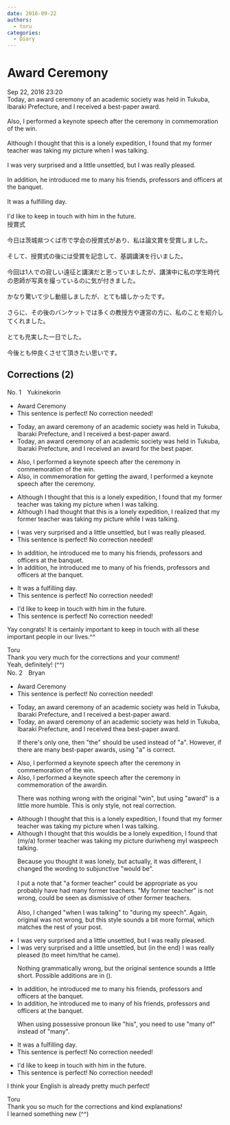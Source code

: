 ```yaml
---
date: 2016-09-22
authors:
  - toru
categories:
  - Diary
---
```


<h1 id="subject_show">Award Ceremony</h1>
<div class="date">Sep 22, 2016 23:20</div>
<div id="post"><div id="body_show_ori">
Today, an award ceremony of an academic society was held in Tukuba, Ibaraki Prefecture, and I received a best-paper award.<br/><br/>Also, I performed a keynote speech after the ceremony in commemoration of the win.<br/><br/>Although I thought that this is a lonely expedition, I found that my former teacher was taking my picture when I was talking.<br/><br/>I was very surprised and a little unsettled, but I was really pleased.<br/><br/>In addition, he introduced me to many his friends, professors and officers at the banquet.<br/><br/>It was a fulfilling day.<br/><br/>I'd like to keep in touch with him in the future.
</div></div>

<!-- more -->

<div id="post_ja"><div id="body_show_mo">
授賞式<br/><br/>今日は茨城県つくば市で学会の授賞式があり、私は論文賞を受賞しました。<br/><br/>そして、授賞式の後には受賞を記念して、基調講演を行いました。<br/><br/>今回は1人での寂しい遠征と講演だと思っていましたが、講演中に私の学生時代の恩師が写真を撮っているのに気が付きました。<br/><br/>かなり驚いて少し動揺しましたが、とても嬉しかったです。<br/><br/>さらに、その後のバンケットでは多くの教授方や運営の方に、私のことを紹介してくれました。<br/><br/>とても充実した一日でした。<br/><br/>今後とも仲良くさせて頂きたい思いです。
</div></div>

## Corrections (2)
<div id="block"><div class="first_name"> No. 1　<span class="just_name">Yukinekorin</span></div><div id="block2">
<ul class="correction_field">
<li class="incorrect">Award Ceremony</li>
<li class="corrected perfect">This sentence is perfect! No correction needed!</li>
</ul>
<ul class="correction_field">
<li class="incorrect">Today, an award ceremony of an academic society was held in Tukuba, Ibaraki Prefecture, and I received a best-paper award.</li>
<li class="corrected correct">
Today, an award ceremony of an academic society was held in Tukuba, Ibaraki Prefecture, and I received <span class="f_blue">an award for the best paper</span>.
</li>
</ul>
<ul class="correction_field">
<li class="incorrect">Also, I performed a keynote speech after the ceremony in commemoration of the win.</li>
<li class="corrected correct">
Also, <span class="f_blue">in commemoration for getting the award, </span>I performed a keynote speech after the ceremony.
</li>
</ul>
<ul class="correction_field">
<li class="incorrect">Although I thought that this is a lonely expedition, I found that my former teacher was taking my picture when I was talking.</li>
<li class="corrected correct">
Although I <span class="f_blue">had </span>thought that this is a lonely expedition, I <span class="f_blue">realized</span> that my former teacher was taking my picture <span class="f_blue">while</span> I was talking.
</li>
</ul>
<ul class="correction_field">
<li class="incorrect">I was very surprised and a little unsettled, but I was really pleased.</li>
<li class="corrected perfect">This sentence is perfect! No correction needed!</li>
</ul>
<ul class="correction_field">
<li class="incorrect">In addition, he introduced me to many his friends, professors and officers at the banquet.</li>
<li class="corrected correct">
In addition, he introduced me to many <span class="f_blue">of </span>his friends, professors and officers at the banquet.
</li>
</ul>
<ul class="correction_field">
<li class="incorrect">It was a fulfilling day.</li>
<li class="corrected perfect">This sentence is perfect! No correction needed!</li>
</ul>
<ul class="correction_field">
<li class="incorrect">I'd like to keep in touch with him in the future.</li>
<li class="corrected perfect">This sentence is perfect! No correction needed!</li>
</ul>
<p class="comment_small">
 Yay congrats! It is certainly important to keep in touch with all these important people in our lives.^^
</p>

</div><div class="name"><span class="just_name">Toru</span><br>
Thank you very much for the corrections and your comment!<br/>Yeah, definitely! (^^)
</div>
</div>
<div id="block"><div class="first_name"> No. 2　<span class="just_name">Bryan</span></div><div id="block2">
<ul class="correction_field">
<li class="incorrect">Award Ceremony</li>
<li class="corrected perfect">This sentence is perfect! No correction needed!</li>
</ul>
<ul class="correction_field">
<li class="incorrect">Today, an award ceremony of an academic society was held in Tukuba, Ibaraki Prefecture, and I received a best-paper award.</li>
<li class="corrected correct">
Today, an award ceremony of an academic society was held in Tukuba, Ibaraki Prefecture, and I received <span class="f_red">the</span><span class="f_gray"><span class="sline">a</span></span> best-paper award.
<p class="correction_comment">If there's only one, then "the" should be used instead of "a".  However, if there are many best-paper awards, using "a" is correct.</p>
</li>
</ul>
<ul class="correction_field">
<li class="incorrect">Also, I performed a keynote speech after the ceremony in commemoration of the win.</li>
<li class="corrected correct">
Also, I performed a keynote speech after the ceremony in commemoration of the <span class="f_red">a</span>w<span class="f_red">ard</span><span class="f_gray"><span class="sline">in</span></span>.
<p class="correction_comment">There was nothing wrong with the original "win", but using "award" is a little more humble.  This is only style, not real correction.</p>
</li>
</ul>
<ul class="correction_field">
<li class="incorrect">Although I thought that this is a lonely expedition, I found that my former teacher was taking my picture when I was talking.</li>
<li class="corrected correct">
Although I thought that this <span class="f_red">would</span><span class="f_gray"><span class="sline">is</span></span> <span class="f_red">be </span>a lonely expedition, I found that <span class="f_red">(</span>my<span class="f_red">/a)</span> former teacher was taking my picture <span class="f_red">duri</span><span class="f_gray"><span class="sline">whe</span></span>n<span class="f_red">g</span> <span class="f_red">my</span><span class="f_gray"><span class="sline">I</span></span> <span class="f_gray"><span class="sline">wa</span></span>s<span class="f_red">peech</span><span class="f_gray"><span class="sline"> talking</span></span>.
<p class="correction_comment">Because you thought it was lonely, but actually, it was different, I changed the wording to subjunctive "would be". <br/><br/>I put a note that "a former teacher" could be appropriate as you probably have had many former teachers. "My former teacher" is not wrong, could be seen as dismissive of other former teachers. <br/><br/>Also, I changed "when I was talking" to "during my speech".  Again, original was not wrong, but this style sounds a bit more formal, which matches the rest of your post.</p>
</li>
</ul>
<ul class="correction_field">
<li class="incorrect">I was very surprised and a little unsettled, but I was really pleased.</li>
<li class="corrected correct">
I was very surprised and a little unsettled, but <span class="f_red">(in the end) </span>I was really pleased<span class="f_red"> (to meet him/that he came)</span>.
<p class="correction_comment">Nothing grammatically wrong, but the original sentence sounds a little short. Possible additions are in ().</p>
</li>
</ul>
<ul class="correction_field">
<li class="incorrect">In addition, he introduced me to many his friends, professors and officers at the banquet.</li>
<li class="corrected correct">
In addition, he introduced me to many <span class="f_red">of </span>his friends, professors and officers at the banquet.
<p class="correction_comment">When using possessive pronoun like "his", you need to use "many of" instead of "many".</p>
</li>
</ul>
<ul class="correction_field">
<li class="incorrect">It was a fulfilling day.</li>
<li class="corrected perfect">This sentence is perfect! No correction needed!</li>
</ul>
<ul class="correction_field">
<li class="incorrect">I'd like to keep in touch with him in the future.</li>
<li class="corrected perfect">This sentence is perfect! No correction needed!</li>
</ul>
<p class="comment_small">
 I think your English is already pretty much perfect!
</p>

</div><div class="name"><span class="just_name">Toru</span><br>
Thank you so much for the corrections and kind explanations!<br/>I learned something new (^^)
</div>
</div>
